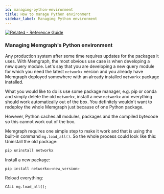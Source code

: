 ```yaml
---
id: managing-python-environment
title: How to manage Python environment
sidebar_label: Managing Python environment
---
```


[![Related - Reference
Guide](https://img.shields.io/static/v1?label=Related&message=Reference%20Guide&color=yellow&style=for-the-badge)](/memgraph/reference-guide/query-modules/module-file-utilities)


### Managing Memgraph's Python environment

Any production system after some time requires updates for the packages it uses. With Memgraph, the most obvious use case is when developing a new query module. Let's say that you are developing a new query module for which you need the latest `networkx` version and you already have Memgraph deployed somewhere with an already installed `networkx` package installed.

What you would like to do is use some package manager, e.g. pip or conda and simply delete the old `networkx`, install a new `networkx` and everything should work automatically out of the box. You definitely wouldn't want to redeploy the whole Memgraph just because of one Python package.

However, Python caches all modules, packages and the compiled bytecode so this cannot work out of the box.

Memgraph requires one simple step to make it work and that is using the built-in command `mg.load_all()`. So the whole process could look like this:
Uninstall the old package:
```python
pip uninstall networkx
```
Install a new package:
```python
pip install networkx=<new_version>
```
Reload everything:
```cypher
CALL mg.load_all();
```

